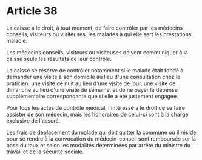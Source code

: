 # Article 38

La caisse a le droit, à tout moment, de faire contrôler par les médecins conseils, visiteurs ou visiteuses, les malades à qui elle sert les prestations maladie.

Les médecins conseils, visiteurs ou visiteuses doivent communiquer à la caisse seule les résultats de leur contrôle.

La caisse se réserve de contrôler notamment si le malade était fondé à demander une visite à son domicile au lieu d'une consultation chez le praticien, une visite de nuit au lieu d'une visite de jour, une visite de dimanche au lieu d'une visite de semaine, et de ne payer la dépense supplémentaire correspondante que si elle a été justement engagée.

Pour tous les actes de contrôle médical, l'intéressé a le droit de se faire assister de son médecin, mais les honoraires de celui-ci sont à la charge exclusive de l'assuré.

Les frais de déplacement du malade qui doit quitter la commune où il réside pour se rendre à la convocation du médecin-conseil sont remboursés sur la base du taux et selon les modalités déterminées par arrêté du ministre du travail et de la sécurité sociale.
